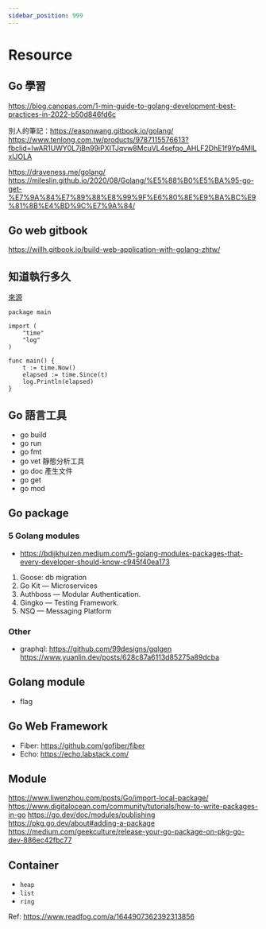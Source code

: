 ```yaml
---
sidebar_position: 999
---
```

# Resource

## Go 學習
https://blog.canopas.com/1-min-guide-to-golang-development-best-practices-in-2022-b50d846fd6c

別人的筆記：https://easonwang.gitbook.io/golang/
https://www.tenlong.com.tw/products/9787115576613?fbclid=IwAR1UWY0L7jBn99iPXITJqvw8McuVL4sefqo_AHLF2DhE1f9Yp4MILxlJOLA

https://draveness.me/golang/
https://mileslin.github.io/2020/08/Golang/%E5%88%B0%E5%BA%95-go-get-%E7%9A%84%E7%89%88%E8%99%9F%E6%80%8E%E9%BA%BC%E9%81%8B%E4%BD%9C%E7%9A%84/

## Go web gitbook
https://willh.gitbook.io/build-web-application-with-golang-zhtw/

## 知道執行多久
[來源](https://blog.csdn.net/lanyang123456/article/details/79178956)
```go=
package main

import (
	"time"
    "log"
)

func main() {
	t := time.Now()
	elapsed := time.Since(t)
	log.Println(elapsed)
}
```

## Go 語言工具
- go build
- go run
- go fmt
- go vet 靜態分析工具
- go doc 產生文件
- go get
- go mod

## Go package
### 5 Golang modules
- https://bdijkhuizen.medium.com/5-golang-modules-packages-that-every-developer-should-know-c945f40ea173
1. Goose: db migration
2. Go Kit — Microservices
3. Authboss — Modular Authentication.
4. Gingko — Testing Framework.
5. NSQ — Messaging Platform

### Other
- graphql: https://github.com/99designs/gqlgen
https://www.yuanlin.dev/posts/628c87a6113d85275a89dcba

## Golang module
- flag


## Go Web Framework
- Fiber: https://github.com/gofiber/fiber
- Echo: https://echo.labstack.com/

## Module
https://www.liwenzhou.com/posts/Go/import-local-package/
https://www.digitalocean.com/community/tutorials/how-to-write-packages-in-go
https://go.dev/doc/modules/publishing
https://pkg.go.dev/about#adding-a-package
https://medium.com/geekculture/release-your-go-package-on-pkg-go-dev-886ec42fbc77

## Container
- `heap`
- `list`
- `ring`

Ref: https://www.readfog.com/a/1644907362392313856